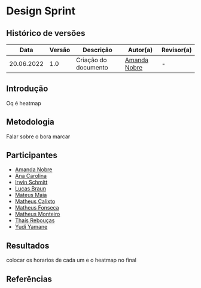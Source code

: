 # Design Sprint

## Histórico de versões
| Data       | Versão | Descrição            | Autor(a)                                     | Revisor(a)                                 |
| ---------- | ------ | -------------------- | -------------------------------------------- | ------------------------------------------ |
| 20.06.2022 | 1.0    | Criação do documento | [Amanda Nobre](https://github.com/AmandaNbr) | - |

## Introdução

Oq é heatmap

## Metodologia

Falar sobre o bora marcar

## Participantes

- [Amanda Nobre](https://github.com/AmandaNbr)
- [Ana Carolina](https://github.com/AnaCarolinaRodriguesLeite)
- [Irwin Schmitt](https://github.com/irwinschmitt)
- [Lucas Braun](https://github.com/lbvx)
- [Mateus Maia](https://github.com/mateusmaiamaia)
- [Matheus Calixto](https://github.com/matheuscvp)
- [Matheus Fonseca](https://github.com/gatotabaco) 
- [Matheus Monteiro](https://github.com/matheusyanmonteiro)
- [Thaís Rebouças](https://github.com/thais-ra)
- [Yudi Yamane](https://github.com/yudi-azvd)

## Resultados

<!-- Vou colocar os links para os documentos-->
colocar os horarios de cada um e o heatmap no final

## Referências

